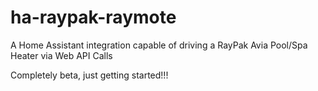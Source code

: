# ha-raypak-raymote
A Home Assistant integration capable of driving a RayPak Avia Pool/Spa Heater via Web API Calls

Completely beta, just getting started!!!
